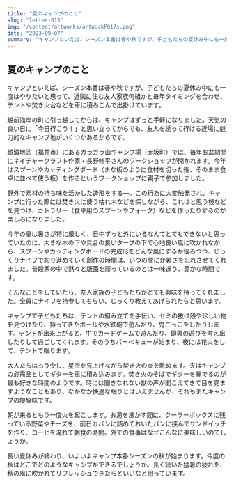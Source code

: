 ```yaml
---
title: "夏のキャンプのこと"
slug: "letter-015"
img: "/content/artworks/artworkF017s.png"
date: "2023-09-07"
summary: "キャンプといえば、シーズン本番は春や秋ですが、子どもたちの夏休み中にも一度はやりたいと思って、近隣に住む友人家族何組かと毎年タイミングを合わせ、テントや焚き火台などを車に積みこんで出掛けています。"
---
```


## 夏のキャンプのこと

キャンプといえば、シーズン本番は春や秋ですが、子どもたちの夏休み中にも一度はやりたいと思って、近隣に住む友人家族何組かと毎年タイミングを合わせ、テントや焚き火台などを車に積みこんで出掛けています。  

越前海岸の町に引っ越してからは、キャンプはずっと手軽になりました。天気の良い日に「今日行こう！」と思い立ってからでも、友人を誘って行ける近場に魅力的なキャンプ地がいくつかあるからです。  

越廼地区（福井市）にあるガラガラ山キャンプ場（赤坂町）では、毎年お盆期間にネイチャークラフト作家・長野修平さんのワークショップが開かれます。今年はスプーンやカッティングボード（まな板のように食材を切った後、そのまま食卓に並べて使う板）を作るというワークショップに親子で参加しました。  

野外で素材の持ち味を活かした造形をする―。この行為に大変触発され、キャンプに行った際には焚き火に使う枯れ木などを探しながら、これはと思う枝などを見つけ、カトラリー（食卓用のスプーンやフォーク）などを作ったりするのが楽しみになりました。  

今年の夏は暑さが特に厳しく、日中ずっと外にいるなんてとてもできないと思っていたのに、大きな木の下や具合の良いタープの下で心地良い風に吹かれながら、スプーンやカッティングボードの完成形をどんな風にするか悩みつつ、じっくりナイフで彫り進めていく創作の時間は、いつの間にか暑さを忘れさせてくれました。普段家の中で黙々と版画を彫っているのとは一味違う、豊かな時間です。  

そんなことをしていたら、友人家族の子どもたちがとても興味を持ってくれました。全員にナイフを持参してもらい、じっくり教えてあげられたらと思います。  

キャンプで子どもたちは、テントの組み立てを手伝い、セミの抜け殻や珍しい物を見つけたり、持ってきたボールや水鉄砲で遊んだり、鬼ごっこをしたりします。テントが出来上がると、中でカードゲームで遊んだり、即興の遊びを考え出したりして過ごしてくれます。そのうちバーベキューが始まり、夜には花火をして、テントで眠ります。  

大人たちはもう少し、星空を見上げながら焚き火の炎を眺めます。夫はキャンプの必需品としてギターを車に積み込みます。焚き火のそばでギターを奏でるのが最も好きな時間のようです。時には聞きなれない獣の声が聞こえてきて目を覚ますようなこともあり、なかなか快適な眠りとはいえませんが、それもまたキャンプの醍醐味です。  

朝が来るともう一度火を起こします。お湯を沸かす間に、クーラーボックスに残っている野菜やチーズを、前日カバンに詰めておいたパンに挟んでサンドイッチを作り、コーヒを淹れて朝食の時間。外での食事はなぜこんなに美味しいのでしょうか。  

長い夏休みが終わり、いよいよキャンプ本番シーズンの秋が始まります。今度の秋はどこでどのようなキャンプができるでしょうか。長く続いた猛暑の疲れを、秋の風に吹かれてリフレッシュできたらといいなと思っています。  
